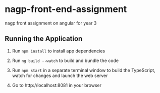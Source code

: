 # nagp-front-end-assignment
nagp front assignment on angular for year 3

## Running the Application

1. Run `npm install` to install app dependencies

1. Run `ng build --watch` to build and bundle the code

1. Run `npm start` in a separate terminal window to build the TypeScript, watch for changes and launch the web server

1. Go to http://localhost:8081 in your browser 